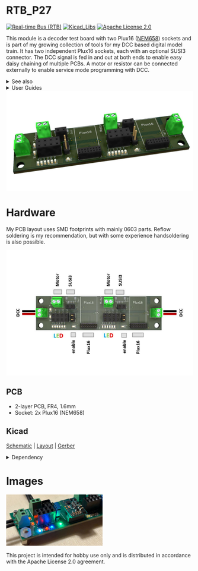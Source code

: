 # RTB_P27
[![Real-time Bus (RTB)](https://img.shields.io/badge/RTB_Project-FF6699)](https://www.rtb4dcc.de)
[![Kicad_Libs](https://img.shields.io/badge/Kicad_Libs-29C7FF)](https://github.com/git4dcc/RTB_SamacSys)
[![Apache License 2.0](https://img.shields.io/badge/license-Apache%20License%202.0-lightgray)](https://www.apache.org/licenses/LICENSE-2.0)

This module is a decoder test board with two Plux16 ([NEM658](https://www.morop.eu/downloads/nem/de/nem658_d.pdf)) sockets and is part of my growing collection of tools for my DCC based digital model train. It has two independent Plux16 sockets, each with an optional SUSI3 connector. The DCC signal is fed in and out at both ends to enable easy daisy chaining of multiple PCBs. A motor or resistor can be connected externally to enable service mode programming with DCC.

<details>
<summary>See also</summary>

- [RTB_D22](https://github.com/git4dcc/RTB_D22)
- [RTB_P21](https://github.com/git4dcc/RTB_P21)
- [RTB_P24](https://github.com/git4dcc/RTB_P24)

</details>

<details>
<summary>User Guides</summary>

- User Guide - DE
- User Guide - EN

</details>

<img src=supplemental/images/P27_main.JPG>

# Hardware
My PCB layout uses SMD footprints with mainly 0603 parts. Reflow soldering is my recommendation, but with some experience handsoldering is also possible.

<img src=supplemental/images/P27_top_connect.jpg>

## PCB
- 2-layer PCB, FR4, 1.6mm
- Socket: 2x Plux16 (NEM658)

## Kicad
[Schematic](doc/P27_schematic.pdf) | [Layout](doc/P27_layout.pdf) | [Gerber](gerber)

<details>
<summary>Dependency</summary>
<br>

:yellow_circle: Requires my Kicad project library [RTB_SamacSys](https://github.com/git4dcc/RTB_SamacSys) in the same directory tree.

</details>

# Images
<img src=supplemental/images/P27_usecase.jpg width=260>

This project is intended for hobby use only and is distributed in accordance with the Apache License 2.0 agreement.
